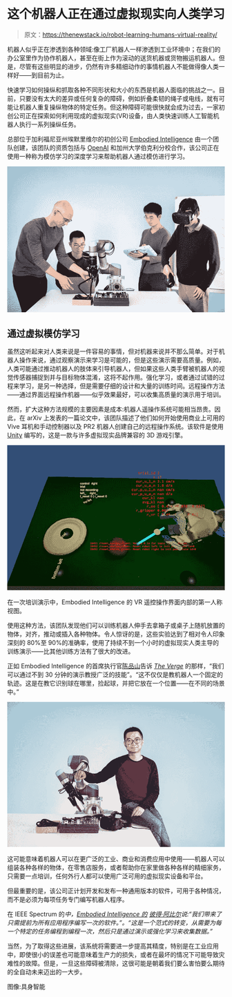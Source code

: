 # 这个机器人正在通过虚拟现实向人类学习

> 原文：<https://thenewstack.io/robot-learning-humans-virtual-reality/>

机器人似乎正在渗透到各种领域:像工厂机器人一样渗透到工业环境中；在我们的办公室里作为协作机器人，甚至在街上作为滚动的送货机器或货物搬运机器人。但是，尽管有这些明显的进步，仍然有许多精细动作的事情机器人不能做得像人类一样好——到目前为止。

快速学习如何操纵和抓取各种不同形状和大小的东西是机器人面临的挑战之一。目前，只要没有太大的差异或任何复杂的障碍，例如折叠柔韧的绳子或电线，就有可能让机器人重复操纵物体的特定任务。但这种障碍可能很快就会成为过去，一家初创公司正在探索如何利用现成的虚拟现实(VR)设备，由人类快速训练人工智能机器人执行一系列操纵任务。

总部位于加利福尼亚州埃默里维尔的初创公司 [Embodied Intelligence](http://embody.ai/) 由一个团队创建，该团队的资质包括与 [OpenAI](https://openai.com/) 和加州大学伯克利分校合作，该公司正在使用一种称为模仿学习的深度学习来帮助机器人通过模仿进行学习。

![](img/c959bae4e0eabc1100a54c3d11e82719.png)

## 通过虚拟模仿学习

虽然这听起来对人类来说是一件容易的事情，但对机器来说并不那么简单。对于机器人操作来说，通过观察演示来学习是可能的，但是这些演示需要高质量。例如，人类可能通过推动机器人的肢体来引导机器人，但如果这些人类手臂被机器人的视觉传感器捕捉到并与目标物体混淆，这将不起作用。强化学习，或者通过试错的过程来学习，是另一种选择，但是需要仔细的设计和大量的训练时间。远程操作方法——通过界面远程操作机器——似乎效果最好，可以收集高质量的演示用于培训。

然而，扩大这种方法规模的主要因素是成本:机器人遥操作系统可能相当昂贵。因此，在 arXiv 上发表的一篇论文中，该团队描述了他们如何开始使用商业上可用的 Vive 耳机和手动控制器以及 PR2 机器人创建自己的远程操作系统。该软件是使用 [Unity](https://unity3d.com/) 编写的，这是一款与许多虚拟现实品牌兼容的 3D 游戏引擎。

![](img/f13b85e747a393e4dac15616a228c9fe.png)

在一次培训演示中，Embodied Intelligence 的 VR 遥控操作界面内部的第一人称视图。

使用这种方法，该团队发现他们可以训练机器人伸手去拿箱子或桌子上随机放置的物体，对齐，推动或插入各种物体。令人惊讶的是，这些实验达到了相对令人印象深刻的 80%至 90%的准确率，使用了持续不到一个小时的虚拟现实人类主导的训练演示——比其他训练方法有了很大的改进。

正如 Embodied Intelligence 的首席执行官[陈品山](http://peterchen.io/)告诉 [*The Verge*](https://www.theverge.com/2017/11/10/16627570/robot-ai-grasping-grabbing-embodied-intelligence-startup) 的那样，“我们可以通过不到 30 分钟的演示教授广泛的技能”。“这不仅仅是教机器人一个固定的轨迹。这是在教它识别球在哪里，捡起球，并把它放在一个位置——在不同的场景中。”

![](img/f5dcfb555e4321b9d43835f51a6e6b80.png)

这可能意味着机器人可以在更广泛的工业、商业和消费应用中使用——机器人可以组装各种各样的物体，在零售店服务，或者帮助你在家里做各种各样的精细家务，只需要一点培训，任何外行人都可以使用广泛可用的虚拟现实设备和平台。

但最重要的是，该公司正计划开发和发布一种通用版本的软件，可用于各种情况，而不是必须为每项任务专门编写机器人程序。

在 IEEE Spectrum 的*中，[Embodied Intelligence 的](https://spectrum.ieee.org/automaton/robotics/artificial-intelligence/ai-startup-embodied-intelligence) [彼得·阿比尔](https://people.eecs.berkeley.edu/~pabbeel/)说:“我们带来了只需提前为所有应用程序编写一次的软件。”。“这是一个范式的转变，从需要为每一个特定的任务编程到编程一次，然后只是通过演示或强化学习来收集数据。”*

当然，为了取得这些进展，该系统将需要进一步提高其精度，特别是在工业应用中，即使很小的误差也可能意味着生产力的损失，或者在最坏的情况下可能导致灾难性的故障。但是，一旦这些障碍被清除，这很可能是朝着我们要么害怕要么期待的全自动未来迈出的一大步。

图像:具身智能

<svg xmlns:xlink="http://www.w3.org/1999/xlink" viewBox="0 0 68 31" version="1.1"><title>Group</title> <desc>Created with Sketch.</desc></svg>
